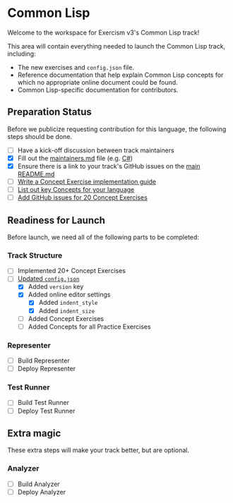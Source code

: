 # Common Lisp

Welcome to the workspace for Exercism v3's Common Lisp track!

This area will contain everything needed to launch the Common Lisp track, including:

- The new exercises and `config.json` file.
- Reference documentation that help explain Common Lisp concepts for which no appropriate online document could be found.
- Common Lisp-specific documentation for contributors.

## Preparation Status

Before we publicize requesting contribution for this language, the following steps should be done.

- [ ] Have a kick-off discussion between track maintainers
- [X] Fill out the [maintainers.md](./maintainers.md) file (e.g. [C#](../csharp/maintainers.md))
- [x] Ensure there is a link to your track's GitHub issues on the [main README.md](../../README.md)
- [ ] [Write a Concept Exercise implementation guide](../../docs/maintainers/writing-a-concept-exercise-github-issue.md)
- [ ] [List out key Concepts for your language](../../docs/maintainers/determining-concepts.md)
- [ ] [Add GitHub issues for 20 Concept Exercises](../../docs/maintainers/writing-a-concept-exercise-github-issue.md)

## Readiness for Launch

Before launch, we need all of the following parts to be completed:

### Track Structure

- [ ] Implemented 20+ Concept Exercises
- [ ] [Updated `config.json`](../../docs/maintainers/migrating-your-config-json-files.md)
  - [X] Added `version` key
  - [X] Added online editor settings
    - [X] Added `indent_style`
    - [X] Added `indent_size`
  - [ ] Added Concept Exercises
  - [ ] Added Concepts for all Practice Exercises

### Representer

- [ ] Build Representer
- [ ] Deploy Representer

### Test Runner

- [ ] Build Test Runner
- [ ] Deploy Test Runner

## Extra magic

These extra steps will make your track better, but are optional.

### Analyzer

- [ ] Build Analyzer
- [ ] Deploy Analyzer
